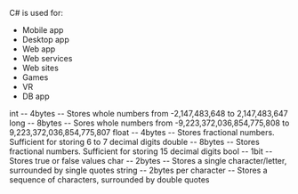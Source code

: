 C# is used for:
- Mobile app
- Desktop app
- Web app
- Web services
- Web sites
- Games
- VR
- DB app

int -- 4bytes -- Stores whole numbers from -2,147,483,648 to 2,147,483,647
long -- 8bytes -- Sores whole numbers from -9,223,372,036,854,775,808 to 9,223,372,036,854,775,807
float -- 4bytes -- Stores fractional numbers. Sufficient for storing 6 to 7 decimal digits
double -- 8bytes -- Stores fractional numbers. Sufficient for storing 15 decimal digits
bool -- 1bit -- Stores true or false values
char -- 2bytes -- Stores a single character/letter, surrounded by single quotes
string -- 2bytes per character -- Stores a sequence of characters, surrounded by double quotes

